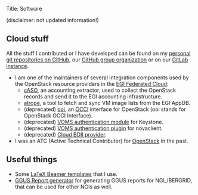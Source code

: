 Title: Software

(disclaimer: not updated information!)

## Cloud stuff

All the stuff I contributed or I have developed can be found on my
[personal git repositories on GitHub](https://github.com/alvarolopez),
our [GitHub group organization](https://github.com/IFCA)
or on our [GitLab instance](https://gitlab.ifca.es).

- I am one of the maintainers of several integration components used by the
  OpenStack resource providers in the
  [EGI Federated Cloud](https://www.egi.eu/infrastructure/cloud/):
    - [cASO](https://github.com/IFCA/caso/), an accounting extractor, used to
      collect the OpenStack records and send it to the EGI accounting
      infrastructure.
    - [atrope](https://github.com/alvarolopez/atrope), a tool to fetch and sync VM image lists from the EGI AppDB.
    - (deprecated) [ooi](http://github.com/openstack/ooi), an [OCCI](http://occi-wg.org/) interface for OpenStack (ooi stands for OpenStack OCCI Interface).
    - (deprecated) [VOMS authentication module](https://ifca.github.io/keystone-voms) for Keystone.
    - (deprecated) [VOMS authentication plugin](https://github.com/IFCA/voms-auth-system-openstack)
      for novaclient.
    - (deprecated) [Cloud BDII provider](https://github.com/EGI-FCTF/cloud-bdii-provider).
- I was an ATC (Active Technical Contributor) for [OpenStack](https://openstack.org) in the past.

## Useful things

- Some [LaTeX Beamer templates](https://github.com/search?q=user%3Aalvarolopez+beamer) that I use.
- [GGUS Report generator](https://github.com/alvarolopez/ggus_report_generator) for generating GGUS reports for NGI_IBERGRID, that can be used for other NGIs as well.
